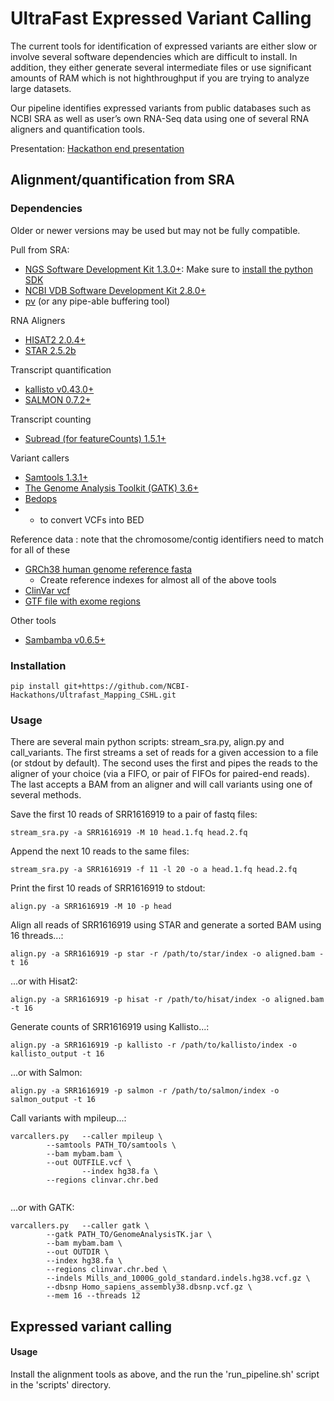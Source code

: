 # UltraFast Expressed Variant Calling

The current tools for identification of expressed variants are either slow or involve several software dependencies which are difficult to install. In addition, they either generate several intermediate files or use significant amounts of RAM which is not highthroughput if you are trying to analyze large datasets.

Our pipeline identifies expressed variants from public databases such as NCBI SRA as well as user’s own RNA-Seq data using one of several RNA aligners and quantification tools.

Presentation: [Hackathon end presentation](https://docs.google.com/presentation/d/1dUL5vSF2vqZljXa7FQJ6D-1eldAw0Gb-YeKrk9Gun8Q/pub?start=false&loop=false&delayms=3000)

## Alignment/quantification from SRA

### Dependencies

Older or newer versions may be used but may not be fully compatible.

Pull from SRA:

* [NGS Software Development Kit 1.3.0+](https://github.com/ncbi/ngs): Make sure to [install the python SDK](https://github.com/ncbi/ngs/wiki/Building-and-Installing-from-Source)
* [NCBI VDB Software Development Kit 2.8.0+](https://github.com/ncbi/ncbi-vdb)
* [pv](https://linux.die.net/man/1/pv) (or any pipe-able buffering tool)

RNA Aligners

* [HISAT2 2.0.4+](http://ccb.jhu.edu/software/hisat2/index.shtml)
* [STAR 2.5.2b](https://github.com/alexdobin/STAR)

Transcript quantification

* [kallisto v0.43.0+](https://pachterlab.github.io/kallisto/)
* [SALMON 0.7.2+](https://combine-lab.github.io/salmon/)

Transcript counting

* [Subread (for featureCounts) 1.5.1+](http://bioinf.wehi.edu.au/featureCounts/)

Variant callers

* [Samtools 1.3.1+](http://www.htslib.org/)
* [The Genome Analysis Toolkit (GATK) 3.6+](https://software.broadinstitute.org/gatk/)
* [Bedops](https://bedops.readthedocs.io/en/latest/content/reference/file-management/conversion/vcf2bed.html)
* - to convert VCFs into BED

Reference data : note that the chromosome/contig identifiers need to match for
all of these

* [GRCh38 human genome reference fasta]()
  * Create reference indexes for almost all of the above tools
* [ClinVar vcf]()
* [GTF file with exome regions]()


Other tools

* [Sambamba v0.6.5+](http://lomereiter.github.io/sambamba/)

### Installation

```
pip install git+https://github.com/NCBI-Hackathons/Ultrafast_Mapping_CSHL.git
```

### Usage

There are several main python scripts: stream_sra.py, align.py and call_variants. The first streams a set of reads for a given accession to a file (or stdout by default). The second uses the first and pipes the reads to the aligner of your choice (via a FIFO, or pair of FIFOs for paired-end reads). The last accepts a BAM from an aligner and will call variants using one of several methods.

Save the first 10 reads of SRR1616919 to a pair of fastq files:

```
stream_sra.py -a SRR1616919 -M 10 head.1.fq head.2.fq
```

Append the next 10 reads to the same files:

```
stream_sra.py -a SRR1616919 -f 11 -l 20 -o a head.1.fq head.2.fq
```

Print the first 10 reads of SRR1616919 to stdout:

```
align.py -a SRR1616919 -M 10 -p head
```

Align all reads of SRR1616919 using STAR and generate a sorted BAM using 16 threads...:

```
align.py -a SRR1616919 -p star -r /path/to/star/index -o aligned.bam -t 16
```

...or with Hisat2:

```
align.py -a SRR1616919 -p hisat -r /path/to/hisat/index -o aligned.bam -t 16
```

Generate counts of SRR1616919 using Kallisto...:

```
align.py -a SRR1616919 -p kallisto -r /path/to/kallisto/index -o kallisto_output -t 16
```

...or with Salmon:

```
align.py -a SRR1616919 -p salmon -r /path/to/salmon/index -o salmon_output -t 16
```

Call variants with mpileup...:

```
varcallers.py 	--caller mpileup \
		--samtools PATH_TO/samtools \
		--bam mybam.bam \
		--out OUTFILE.vcf \
                --index hg38.fa \
		--regions clinvar.chr.bed 
	
```
...or with GATK:

```
varcallers.py 	--caller gatk \
		--gatk PATH_TO/GenomeAnalysisTK.jar \
		--bam mybam.bam \
		--out OUTDIR \
		--index hg38.fa \
		--regions clinvar.chr.bed \
		--indels Mills_and_1000G_gold_standard.indels.hg38.vcf.gz \
		--dbsnp Homo_sapiens_assembly38.dbsnp.vcf.gz \
		--mem 16 --threads 12
```

## Expressed variant calling

#### Usage

Install the alignment tools as above, and the run the 'run_pipeline.sh' script in the 'scripts' directory.
